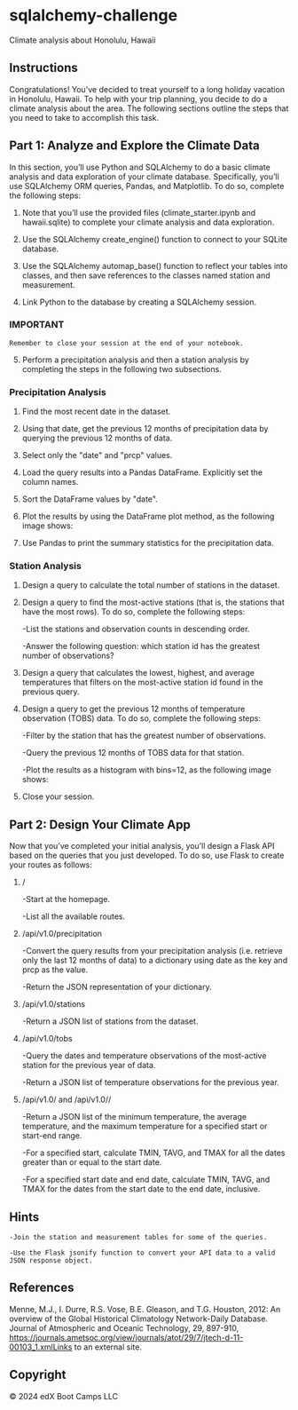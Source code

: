 # sqlalchemy-challenge
Climate analysis about Honolulu, Hawaii

## Instructions
Congratulations! You've decided to treat yourself to a long holiday vacation in Honolulu, Hawaii. To help with your trip planning, you decide to do a climate analysis about the area. The following sections outline the steps that you need to take to accomplish this task.

## Part 1: Analyze and Explore the Climate Data
In this section, you’ll use Python and SQLAlchemy to do a basic climate analysis and data exploration of your climate database. Specifically, you’ll use SQLAlchemy ORM queries, Pandas, and Matplotlib. To do so, complete the following steps:

1.  Note that you’ll use the provided files (climate_starter.ipynb and hawaii.sqlite) to complete your climate analysis and data exploration.

2. Use the SQLAlchemy create_engine() function to connect to your SQLite database.

3. Use the SQLAlchemy automap_base() function to reflect your tables into classes, and then save references to the classes named station and measurement.

4. Link Python to the database by creating a SQLAlchemy session.

### IMPORTANT
    Remember to close your session at the end of your notebook.

5. Perform a precipitation analysis and then a station analysis by completing the steps in the following two subsections.

### Precipitation Analysis
1. Find the most recent date in the dataset.

2. Using that date, get the previous 12 months of precipitation data by querying the previous 12 months of data.
    
3. Select only the "date" and "prcp" values.

4. Load the query results into a Pandas DataFrame. Explicitly set the column names.

5. Sort the DataFrame values by "date".

6. Plot the results by using the DataFrame plot method, as the following image shows:

7. Use Pandas to print the summary statistics for the precipitation data.

### Station Analysis
1. Design a query to calculate the total number of stations in the dataset.

2. Design a query to find the most-active stations (that is, the stations that have the most rows). To do so, complete the following steps:

    -List the stations and observation counts in descending order.

    -Answer the following question: which station id has the greatest number of observations?

3. Design a query that calculates the lowest, highest, and average temperatures that filters on the most-active station id found in the previous query.

4. Design a query to get the previous 12 months of temperature observation (TOBS) data. To do so, complete the following steps:

    -Filter by the station that has the greatest number of observations.

    -Query the previous 12 months of TOBS data for that station.

    -Plot the results as a histogram with bins=12, as the following image shows:
    
5. Close your session.

## Part 2: Design Your Climate App
Now that you’ve completed your initial analysis, you’ll design a Flask API based on the queries that you just developed. To do so, use Flask to create your routes as follows:

1. /

    -Start at the homepage.

    -List all the available routes.

2. /api/v1.0/precipitation

    -Convert the query results from your precipitation analysis (i.e. retrieve only the last 12 months of data) to a dictionary using date as the key and prcp as the value.

    -Return the JSON representation of your dictionary.

3. /api/v1.0/stations

    -Return a JSON list of stations from the dataset.

4. /api/v1.0/tobs

    -Query the dates and temperature observations of the most-active station for the previous year of data.

    -Return a JSON list of temperature observations for the previous year.

5. /api/v1.0/<start> and /api/v1.0/<start>/<end>

    -Return a JSON list of the minimum temperature, the average temperature, and the maximum temperature for a specified start or start-end range.
       
     -For a specified start, calculate TMIN, TAVG, and TMAX for all the dates greater than or equal to the start date.

    -For a specified start date and end date, calculate TMIN, TAVG, and TMAX for the dates from the start date to the end date, inclusive.

## Hints
    -Join the station and measurement tables for some of the queries.

    -Use the Flask jsonify function to convert your API data to a valid JSON response object.

## References
Menne, M.J., I. Durre, R.S. Vose, B.E. Gleason, and T.G. Houston, 2012: An overview of the Global Historical Climatology Network-Daily Database. Journal of Atmospheric and Oceanic Technology, 29, 897-910, https://journals.ametsoc.org/view/journals/atot/29/7/jtech-d-11-00103_1.xmlLinks to an external site.

## Copyright 
© 2024 edX Boot Camps LLC
